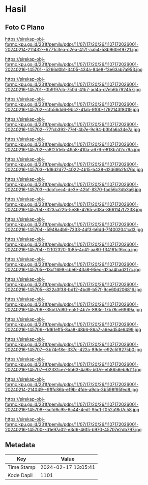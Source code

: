 # Hasil

## Foto C Plano

https://sirekap-obj-formc.kpu.go.id/231f/pemilu/pdpr/11/07/17/20/26/1107172026001-20240214-211432--6771c3ea-c2ea-417f-aa54-58b960ef9721.jpg

https://sirekap-obj-formc.kpu.go.id/231f/pemilu/pdpr/11/07/17/20/26/1107172026001-20240216-145701--5266d0b1-3405-434a-84e8-f3e63ab7a953.jpg

https://sirekap-obj-formc.kpu.go.id/231f/pemilu/pdpr/11/07/17/20/26/1107172026001-20240216-145701--0b9197cb-750d-41b7-ad4a-d7eb6b762457.jpg

https://sirekap-obj-formc.kpu.go.id/231f/pemilu/pdpr/11/07/17/20/26/1107172026001-20240216-145702--cfb56dd6-9bc2-41ab-9f00-1792143f8019.jpg

https://sirekap-obj-formc.kpu.go.id/231f/pemilu/pdpr/11/07/17/20/26/1107172026001-20240216-145702--77fcb392-77ef-4b7e-9c94-b3bfa6a34e7a.jpg

https://sirekap-obj-formc.kpu.go.id/231f/pemilu/pdpr/11/07/17/20/26/1107172026001-20240216-145702--a8f251eb-49a8-410a-a676-e818b7d2c79a.jpg

https://sirekap-obj-formc.kpu.go.id/231f/pemilu/pdpr/11/07/17/20/26/1107172026001-20240216-145703--1d9d2d77-4022-4b15-b438-d2d69b2fd76d.jpg

https://sirekap-obj-formc.kpu.go.id/231f/pemilu/pdpr/11/07/17/20/26/1107172026001-20240216-145703--dcbfcec4-de3e-42bf-8370-fad56c3db3a6.jpg

https://sirekap-obj-formc.kpu.go.id/231f/pemilu/pdpr/11/07/17/20/26/1107172026001-20240216-145704--323aa22b-5e86-4265-a08a-8661147f7238.jpg

https://sirekap-obj-formc.kpu.go.id/231f/pemilu/pdpr/11/07/17/20/26/1107172026001-20240216-145704--5948a4b9-7333-4df3-b6dd-7f4002041cd3.jpg

https://sirekap-obj-formc.kpu.go.id/231f/pemilu/pdpr/11/07/17/20/26/1107172026001-20240216-145704--f2f02320-fb85-4c41-aa80-f34161cf6cca.jpg

https://sirekap-obj-formc.kpu.go.id/231f/pemilu/pdpr/11/07/17/20/26/1107172026001-20240216-145705--13cf1698-cbe6-43a8-95ec-d2aa4bad217c.jpg

https://sirekap-obj-formc.kpu.go.id/231f/pemilu/pdpr/11/07/17/20/26/1107172026001-20240216-145705--822a3f38-bd12-4bd9-b57f-9ce60d206816.jpg

https://sirekap-obj-formc.kpu.go.id/231f/pemilu/pdpr/11/07/17/20/26/1107172026001-20240216-145706--35b07d80-ea5f-4b7e-883e-f7b78ce6969a.jpg

https://sirekap-obj-formc.kpu.go.id/231f/pemilu/pdpr/11/07/17/20/26/1107172026001-20240216-145706--1d61eff5-8aa8-48b6-86a7-a6ead54e6499.jpg

https://sirekap-obj-formc.kpu.go.id/231f/pemilu/pdpr/11/07/17/20/26/1107172026001-20240216-145707--3b74e18e-337c-422a-89de-e92c5f8275b0.jpg

https://sirekap-obj-formc.kpu.go.id/231f/pemilu/pdpr/11/07/17/20/26/1107172026001-20240216-145707--02331ce7-5b63-4a95-b07e-eb8656eb9d1f.jpg

https://sirekap-obj-formc.kpu.go.id/231f/pemilu/pdpr/11/07/17/20/26/1107172026001-20240214-214049--9fffc86b-e19b-4fde-a9cb-3b598f95fed8.jpg

https://sirekap-obj-formc.kpu.go.id/231f/pemilu/pdpr/11/07/17/20/26/1107172026001-20240216-145708--5cfd6c95-6c44-4edf-95c1-f052a18d7c58.jpg

https://sirekap-obj-formc.kpu.go.id/231f/pemilu/pdpr/11/07/17/20/26/1107172026001-20240216-145700--d1e97a02-e3d6-46f5-b970-45707e2db797.jpg


## Metadata

| Key        | Value               |
| ---------- | ------------------- |
| Time Stamp | 2024-02-17 13:05:41 |
| Kode Dapil | 1101                |



